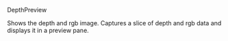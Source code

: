 DepthPreview

Shows the depth and rgb image.  Captures a slice of depth and rgb data and displays it in a preview pane.
